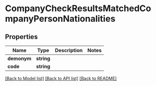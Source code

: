 # CompanyCheckResultsMatchedCompanyPersonNationalities

## Properties
Name | Type | Description | Notes
------------ | ------------- | ------------- | -------------
**demonym** | **string** |  | 
**code** | **string** |  | 

[[Back to Model list]](../README.md#documentation-for-models) [[Back to API list]](../README.md#documentation-for-api-endpoints) [[Back to README]](../README.md)


